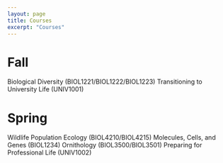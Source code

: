 ```yaml
---
layout: page
title: Courses
excerpt: "Courses"
---
```


# Fall
Biological Diversity (BIOL1221/BIOL1222/BIOL1223)
Transitioning to University Life (UNIV1001)

# Spring
Wildlife Population Ecology (BIOL4210/BIOL4215)
Molecules, Cells, and Genes (BIOL1234)
Ornithology (BIOL3500/BIOL3501)
Preparing for Professional Life (UNIV1002)


